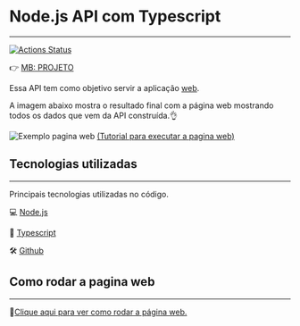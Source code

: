 # Node.js API com Typescript
-----------
[![Actions Status](#)](#)

👉 [MB: PROJETO](#)

Essa API tem como objetivo servir a aplicação [web]().

A imagem abaixo mostra o resultado final com a página web mostrando todos os dados que vem da API construída.👌

![Exemplo pagina web](#)
[(Tutorial para executar a pagina web)](#)

## Tecnologias utilizadas
----
Principais tecnologias utilizadas no código.

💻 [Node.js](https://nodejs.org/)

🧰 [Typescript](https://www.typescriptlang.org/)

🛠 [Github](https://github.com/)

## Como rodar a pagina web
----
🔗[Clique aqui para ver como rodar a página web.](#)